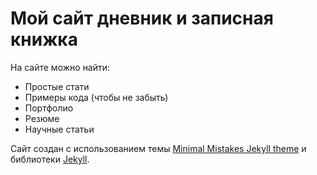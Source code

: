 # Мой сайт дневник и записная книжка

На сайте можно найти:

- Простые стати
- Примеры кода (чтобы не забыть)
- Портфолио
- Резюме
- Научные статьи

Сайт создан с использованием темы [Minimal Mistakes Jekyll theme](https://github.com/mmistakes/minimal-mistakes) и библиотеки [Jekyll](https://jekyllrb.com/).